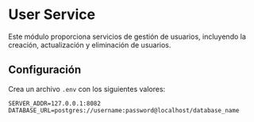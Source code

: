 # User Service

Este módulo proporciona servicios de gestión de usuarios, incluyendo la creación, actualización y eliminación de usuarios.

## Configuración

Crea un archivo `.env` con los siguientes valores:

```env
SERVER_ADDR=127.0.0.1:8082
DATABASE_URL=postgres://username:password@localhost/database_name


